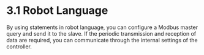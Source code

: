 ﻿# 3.1 Robot Language

By using statements in robot language, you can configure a Modbus master query and send it to the slave. If the periodic transmission and reception of data are required, you can communicate through the internal settings of the controller.
